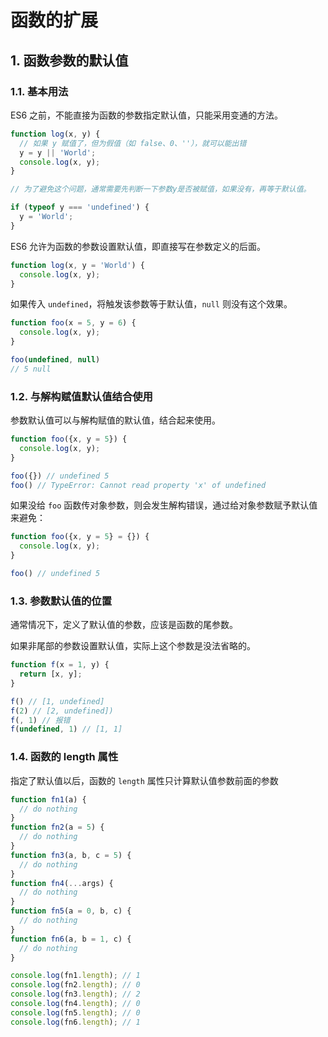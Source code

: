 # 函数的扩展

## 1. 函数参数的默认值

### 1.1. 基本用法

ES6 之前，不能直接为函数的参数指定默认值，只能采用变通的方法。

```javascript
function log(x, y) {
  // 如果 y 赋值了，但为假值（如 false、0、''），就可以能出错
  y = y || 'World';
  console.log(x, y);
}

// 为了避免这个问题，通常需要先判断一下参数y是否被赋值，如果没有，再等于默认值。

if (typeof y === 'undefined') {
  y = 'World';
}
```

ES6 允许为函数的参数设置默认值，即直接写在参数定义的后面。

```javascript
function log(x, y = 'World') {
  console.log(x, y);
}
```

如果传入 `undefined`，将触发该参数等于默认值，`null` 则没有这个效果。

```javascript
function foo(x = 5, y = 6) {
  console.log(x, y);
}

foo(undefined, null)
// 5 null
```

### 1.2. 与解构赋值默认值结合使用

参数默认值可以与解构赋值的默认值，结合起来使用。

```javascript
function foo({x, y = 5}) {
  console.log(x, y);
}

foo({}) // undefined 5
foo() // TypeError: Cannot read property 'x' of undefined
```

如果没给 `foo` 函数传对象参数，则会发生解构错误，通过给对象参数赋予默认值来避免：

```javascript
function foo({x, y = 5} = {}) {
  console.log(x, y);
}

foo() // undefined 5
```

### 1.3. 参数默认值的位置

通常情况下，定义了默认值的参数，应该是函数的尾参数。

如果非尾部的参数设置默认值，实际上这个参数是没法省略的。

```javascript
function f(x = 1, y) {
  return [x, y];
}

f() // [1, undefined]
f(2) // [2, undefined])
f(, 1) // 报错
f(undefined, 1) // [1, 1]
```

### 1.4. 函数的 length 属性

指定了默认值以后，函数的 `length` 属性只计算默认值参数前面的参数

```javascript
function fn1(a) {
  // do nothing
}
function fn2(a = 5) {
  // do nothing
}
function fn3(a, b, c = 5) {
  // do nothing
}
function fn4(...args) {
  // do nothing
}
function fn5(a = 0, b, c) {
  // do nothing
}
function fn6(a, b = 1, c) {
  // do nothing
}

console.log(fn1.length); // 1
console.log(fn2.length); // 0
console.log(fn3.length); // 2
console.log(fn4.length); // 0
console.log(fn5.length); // 0
console.log(fn6.length); // 1
```